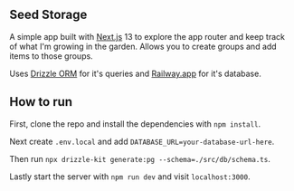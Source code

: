 ## Seed Storage
A simple app built with [Next.js](https://nextjs.org/) 13 to explore the app router and keep track of what I'm growing in the garden. 
Allows you to create groups and add items to those groups.

Uses [Drizzle ORM](https://orm.drizzle.team/) for it's queries and [Railway.app](https://railway.app/) for it's database.

## How to run
First, clone the repo and install the dependencies with `npm install`.

Next create `.env.local` and add `DATABASE_URL=your-database-url-here`.

Then run `npx drizzle-kit generate:pg --schema=./src/db/schema.ts`.

Lastly start the server with `npm run dev` and visit `localhost:3000`.
